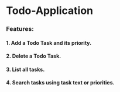# Todo-Application

### Features:
#### 1. Add a Todo Task and its priority.
#### 2. Delete a Todo Task.
#### 3. List all tasks.
#### 4. Search tasks using task text or priorities.
